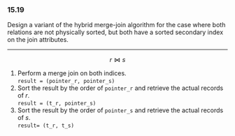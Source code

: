 ### 15.19

Design a variant of the hybrid merge-join algorithm for the case where both
relations are not physically sorted, but both have a sorted secondary index on
the join attributes.

---

$$r \Join s$$ 

1. Perform a merge join on both indices.  
```result = (pointer_r, pointer_s)```
2. Sort the result by the order of ```pointer_r``` and retrieve the actual records of $r$.  
```result = (t_r, pointer_s)```
3. Sort the result by the order of ```pointer_s``` and retrieve the actual records of $s$.  
```result= (t_r, t_s)```

